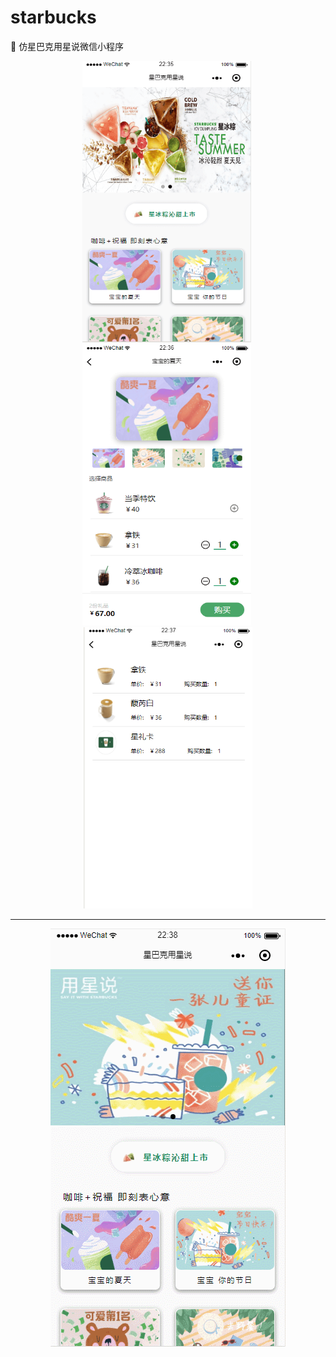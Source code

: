 # starbucks
:tropical_drink: 仿星巴克用星说微信小程序




<div align="center">
<img src="https://github.com/QinZhen001/starbucks/blob/master/screenshot/screenshot1.png" height="450" width="270" style="margin-right:5px">

<img src="https://github.com/QinZhen001/starbucks/blob/master/screenshot/screenshot2.png" height="450" width="270" style="margin-right:5px">

<img src="https://github.com/QinZhen001/starbucks/blob/master/screenshot/screenshot3.png" height="450" width="270" >
</div>


----------

<div align="center">

![小程序演示](https://github.com/QinZhen001/starbucks/blob/master/screenshot/GIF.gif)


<div/>